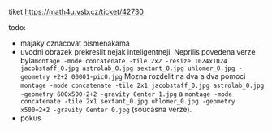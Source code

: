 tiket <https://math4u.vsb.cz/ticket/42730>

todo: 

- majaky oznacovat pismenakama
- uvodni obrazek prekreslit nejak inteligentneji. Neprilis povedena verze byla`montage -mode concatenate -tile 2x2 -resize 1024x1024 jacobstaff_0.jpg astrolab_0.jpg sextant_0.jpg uhlomer_0.jpg -geometry +2+2 00001-pic0.jpg` Mozna rozdelit na dva a dva pomoci `montage -mode concatenate -tile 2x1 jacobstaff_0.jpg astrolab_0.jpg -geometry 600x500+2+2 -gravity Center 1.jpg` a `montage -mode concatenate -tile 2x1 sextant_0.jpg uhlomer_0.jpg -geometry x500+2+2 -gravity Center 0.jpg` (soucasna verze).
- pokus
